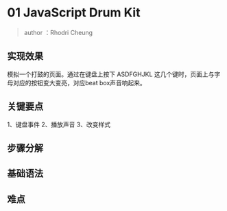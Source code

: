 # 01 JavaScript Drum Kit

>author ：Rhodri Cheung

## 实现效果

模拟一个打鼓的页面。通过在键盘上按下 ASDFGHJKL 这几个键时，页面上与字母对应的按钮变大变亮，对应beat box声音响起来。

## 关键要点

1、键盘事件
2、播放声音
3、改变样式

## 步骤分解

## 基础语法

## 难点